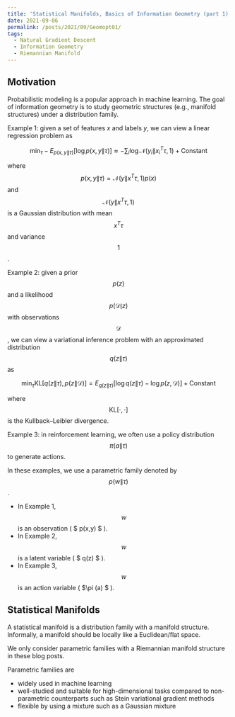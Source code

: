 ```yaml
---
title: 'Statistical Manifolds, Basics of Information Geometry (part 1)'
date: 2021-09-06
permalink: /posts/2021/09/Geomopt01/
tags:
  - Natural Gradient Descent
  - Information Geometry
  - Riemannian Manifold
---
```


Motivation
------
Probabilistic modeling is a popular approach in machine learning. The goal of information geometry is to study geometric structures (e.g., manifold structures) under a distribution family.

Example 1: given a set of features $x$ and labels $y$, we can view a linear regression problem 
as 

$$ \min_{\tau} - E_{p(x,y \| \tau)} [ \log p(x,y \| \tau) ] \approx  - \sum_{i}  \log \mathcal{N}(y_i \| x_i^T\tau,1) + \mathrm{Constant} $$

where $$ p(x,y \| \tau) = \mathcal{N}(y \| x^T\tau,1) p(x) $$ and  $$ \mathcal{N} (y \| x^T\tau,1) $$ is a Gaussian distribution with mean $$ x^T\tau $$ and variance $$ 1 $$.


Example 2: given a prior $$ p(z) $$ and a likelihood $$ p(\mathcal{D} \| z ) $$ with observations $$ \mathcal{D} $$, we can view a variational inference problem with 
 an approximated distribution $$  q(z \| \tau) $$ as

$$ \min_{\tau} \mathrm{KL} [ { q(z \| \tau), p( z \| \mathcal{D} ) }   ] = E_{q(z \| \tau)} [ \log q(z \| \tau) - \log p( z , \mathcal{D} )    ]  + \mathrm{Constant}  $$

where $$ \mathrm{KL} [ \cdot, \cdot ] $$ is the Kullback–Leibler divergence.


Example 3: in reinforcement learning, we often use a policy distribution $$ \pi(a \| \tau ) $$ to generate actions.


In these examples, we use a parametric family denoted by $$ p(w\|\tau) $$. 
* In Example 1,  $$ w $$ is an observation ( $ p(x,y) $ ). 
* In Example 2,  $$ w $$ is a latent variable ( $ q(z) $ ). 
* In Example 3,  $$ w $$ is an action variable ( $\pi (a) $ ).

Statistical Manifolds
------

A statistical manifold is a distribution family with a manifold structure. 
Informally, a manifold should be locally like a Euclidean/flat space.

We only consider parametric families with a Riemannian manifold structure in these blog posts. 

Parametric families are
* widely used in machine learning
* well-studied and suitable for high-dimensional tasks compared to non-parametric counterparts such as Stein variational gradient methods
* flexible by using a mixture such as a Gaussian mixture


